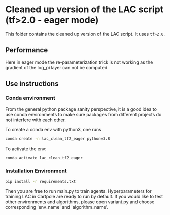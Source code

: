 # Cleaned up version of the LAC script (tf>2.0 - eager mode)

This folder contains the cleaned up version of the LAC script. It uses `tf>2.0`.

## Performance

Here in eager mode the re-parameterization trick is not working as the gradient of the
log_pi layer can not be computed.

## Use instructions

### Conda environment

From the general python package sanity perspective, it is a good idea to use conda environments to make sure packages from different projects do not interfere with each other.

To create a conda env with python3, one runs

```bash
conda create -n lac_clean_tf2_eager python=3.8
```

To activate the env:

```bash
conda activate lac_clean_tf2_eager
```

### Installation Environment

```bash
pip install -r requirements.txt
```

Then you are free to run main.py to train agents. Hyperparameters for training LAC in Cartpole are ready to run by default. If you would like to test other environments and algorithms, please open variant.py and choose corresponding 'env_name' and 'algorithm_name'.
